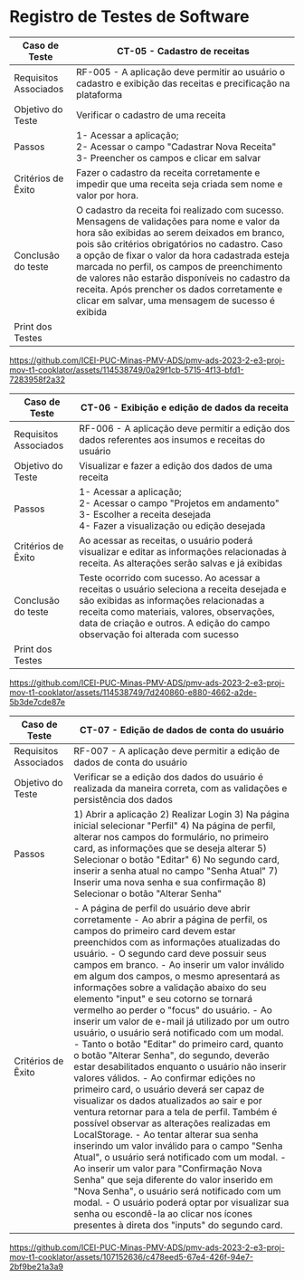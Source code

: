 # Registro de Testes de Software

| Caso de Teste | CT-05 - Cadastro de receitas |
|---------------|--------------------------|
| Requisitos Associados | RF-005 - A aplicação deve permitir ao usuário o cadastro e exibição das receitas e precificação na plataforma |
| Objetivo do Teste | Verificar o cadastro de uma receita |
| Passos | 1- Acessar a aplicação; <br> 2- Acessar o campo "Cadastrar Nova Receita" <br> 3- Preencher os campos e clicar em salvar |
| Critérios de Êxito | Fazer o cadastro da receita corretamente e impedir que uma receita seja criada sem nome e valor por hora. |
| Conclusão do teste | O cadastro da receita foi realizado com sucesso. Mensagens de validações para nome e valor da hora são exibidas ao serem deixados em branco, pois são critérios obrigatórios no cadastro. Caso a opção de fixar o valor da hora cadastrada esteja marcada no perfil, os campos de preenchimento de valores não estarão disponíveis no cadastro da receita. Após prencher os dados corretamente e clicar em salvar, uma mensagem de sucesso é exibida |
| Print dos Testes |

https://github.com/ICEI-PUC-Minas-PMV-ADS/pmv-ads-2023-2-e3-proj-mov-t1-cooklator/assets/114538749/0a29f1cb-5715-4f13-bfd1-7283958f2a32

| Caso de Teste | CT-06 - Exibição e edição de dados da receita |
|---------------|--------------------------|
| Requisitos Associados | RF-006 - A aplicação deve permitir a edição dos dados referentes aos insumos e receitas do usuário |
| Objetivo do Teste | Visualizar e fazer a edição dos dados de uma receita |
| Passos | 1- Acessar a aplicação; <br> 2- Acessar o campo "Projetos em andamento" <br> 3- Escolher a receita desejada <br> 4- Fazer a visualização ou edição desejada |
| Critérios de Êxito | Ao acessar as receitas, o usuário poderá visualizar e editar as informações relacionadas à receita. As alterações serão salvas e já exibidas |
| Conclusão do teste | Teste ocorrido com sucesso. Ao acessar a receitas o usuário seleciona a receita desejada e são exibidas as informações relacionadas a receita como materiais, valores, observações, data de criação e outros. A edição do campo observação foi alterada com sucesso |
| Print dos Testes |

https://github.com/ICEI-PUC-Minas-PMV-ADS/pmv-ads-2023-2-e3-proj-mov-t1-cooklator/assets/114538749/7d240860-e880-4662-a2de-5b3de7cde87e

| Caso de Teste | CT-07 - Edição de dados de conta do usuário |
|---------------|--------------------------|
| Requisitos Associados | RF-007 - A aplicação deve permitir a edição de dados de conta do usuário |
| Objetivo do Teste | Verificar se a edição dos dados do usuário é realizada da maneira correta, com as validações e persistência dos dados |
| Passos | 1) Abrir a aplicação 2) Realizar Login 3) Na página inicial selecionar "Perfil" 4) Na página de perfil, alterar nos campos do formulário, no primeiro card, as informações que se deseja alterar 5) Selecionar o botão "Editar" 6) No segundo card, inserir a senha atual no campo "Senha Atual" 7) Inserir uma nova senha e sua confirmação 8) Selecionar o botão "Alterar Senha" |
| Critérios de Êxito | - A página de perfil do usuário deve abrir corretamente - Ao abrir a página de perfil, os campos do primeiro card devem estar preenchidos com as informações atualizadas do usuário. - O segundo card deve possuir seus campos em branco. - Ao inserir um valor inválido em algum dos campos, o mesmo apresentará as informações sobre a validação abaixo do seu elemento "input" e seu cotorno se tornará vermelho ao perder o "focus" do usuário. - Ao inserir um valor de e-mail já utilizado por um outro usuário, o usuário será notificado com um modal. - Tanto o botão "Editar" do primeiro card, quanto o botão "Alterar Senha", do segundo, deverão estar desabilitados enquanto o usuário não inserir valores válidos. - Ao confirmar edições no primeiro card, o usuário deverá ser capaz de visualizar os dados atualizados ao sair e por ventura retornar para a tela de perfil. Também é possível observar as alterações realizadas em LocalStorage. - Ao tentar alterar sua senha inserindo um valor inválido para o campo "Senha Atual", o usuário será notificado com um modal. - Ao inserir um valor para "Confirmação Nova Senha" que seja diferente do valor inserido em "Nova Senha", o usuário será notificado com um modal. - O usuário poderá optar por visualizar sua senha ou escondê-la ao clicar nos ícones presentes à direta dos "inputs" do segundo card.

https://github.com/ICEI-PUC-Minas-PMV-ADS/pmv-ads-2023-2-e3-proj-mov-t1-cooklator/assets/107152636/c478eed5-67e4-426f-94e7-2bf9be21a3a9

